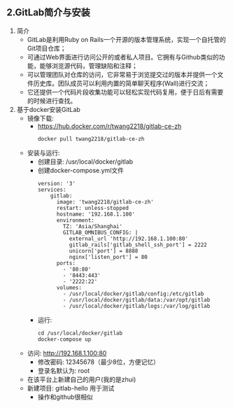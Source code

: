 ## 2.GitLab简介与安装

1. 简介
    + GitLab是利用Ruby on Rails一个开源的版本管理系统，实现一个自托管的Git项目仓库；
    + 可通过Web界面进行访问公开的或者私人项目。它拥有与Github类似的功能，能够浏览源代码，管理缺陷和注释；
    + 可以管理团队对仓库的访问，它非常易于浏览提交过的版本并提供一个文件历史库。团队成员可以利用内置的简单聊天程序(Wall)进行交流；
    + 它还提供一个代码片段收集功能可以轻松实现代码复用，便于日后有需要的时候进行查找。
2. 基于docker安装GitLab
    + 镜像下载:
        + https://hub.docker.com/r/twang2218/gitlab-ce-zh
            ``` shell 
            docker pull twang2218/gitlab-ce-zh
            ```
    + 安装与运行:
        + 创建目录: /usr/local/docker/gitlab
        + 创建docker-compose.yml文件
            ``` shell 
            version: '3'
            services:
                gitlab:
                  image: 'twang2218/gitlab-ce-zh'
                  restart: unless-stopped
                  hostname: '192.168.1.100'
                  environment:
                    TZ: 'Asia/Shanghai'
                    GITLAB_OMNIBUS_CONFIG: |
                      external_url 'http://192.168.1.100:80'
                      gitlab_rails['gitlab_shell_ssh_port'] = 2222
                      unicorn['port'] = 8888
                      nginx['listen_port'] = 80
                  ports:
                    - '80:80'
                    - '8443:443'
                    - '2222:22'
                  volumes:
                    - /usr/local/docker/gitlab/config:/etc/gitlab
                    - /usr/local/docker/gitlab/data:/var/opt/gitlab
                    - /usr/local/docker/gitlab/logs:/var/log/gitlab
            ```
        + 运行:
            ``` shell 
            cd /usr/local/docker/gitlab 
            docker-compose up
            ```
    + 访问: http://192.168.1.100:80
        + 修改密码: 12345678（最少8位，方便记忆）
        + 登录名默认为: root
    + 在该平台上新建自己的用户(我的是zhui)
    + 新建项目: gitlab-hello 用于测试
        + 操作和github很相似
   
